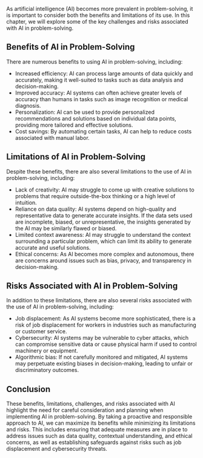 
As artificial intelligence (AI) becomes more prevalent in problem-solving, it is important to consider both the benefits and limitations of its use. In this chapter, we will explore some of the key challenges and risks associated with AI in problem-solving.

Benefits of AI in Problem-Solving
---------------------------------

There are numerous benefits to using AI in problem-solving, including:

* Increased efficiency: AI can process large amounts of data quickly and accurately, making it well-suited to tasks such as data analysis and decision-making.
* Improved accuracy: AI systems can often achieve greater levels of accuracy than humans in tasks such as image recognition or medical diagnosis.
* Personalization: AI can be used to provide personalized recommendations and solutions based on individual data points, providing more tailored and effective solutions.
* Cost savings: By automating certain tasks, AI can help to reduce costs associated with manual labor.

Limitations of AI in Problem-Solving
------------------------------------

Despite these benefits, there are also several limitations to the use of AI in problem-solving, including:

* Lack of creativity: AI may struggle to come up with creative solutions to problems that require outside-the-box thinking or a high level of intuition.
* Reliance on data quality: AI systems depend on high-quality and representative data to generate accurate insights. If the data sets used are incomplete, biased, or unrepresentative, the insights generated by the AI may be similarly flawed or biased.
* Limited context awareness: AI may struggle to understand the context surrounding a particular problem, which can limit its ability to generate accurate and useful solutions.
* Ethical concerns: As AI becomes more complex and autonomous, there are concerns around issues such as bias, privacy, and transparency in decision-making.

Risks Associated with AI in Problem-Solving
-------------------------------------------

In addition to these limitations, there are also several risks associated with the use of AI in problem-solving, including:

* Job displacement: As AI systems become more sophisticated, there is a risk of job displacement for workers in industries such as manufacturing or customer service.
* Cybersecurity: AI systems may be vulnerable to cyber attacks, which can compromise sensitive data or cause physical harm if used to control machinery or equipment.
* Algorithmic bias: If not carefully monitored and mitigated, AI systems may perpetuate existing biases in decision-making, leading to unfair or discriminatory outcomes.

Conclusion
----------

These benefits, limitations, challenges, and risks associated with AI highlight the need for careful consideration and planning when implementing AI in problem-solving. By taking a proactive and responsible approach to AI, we can maximize its benefits while minimizing its limitations and risks. This includes ensuring that adequate measures are in place to address issues such as data quality, contextual understanding, and ethical concerns, as well as establishing safeguards against risks such as job displacement and cybersecurity threats.
